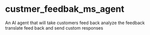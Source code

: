 # custmer_feedbak_ms_agent
An AI agent that will take customers feed back analyze the feedback translate feed back and send custom responses 
